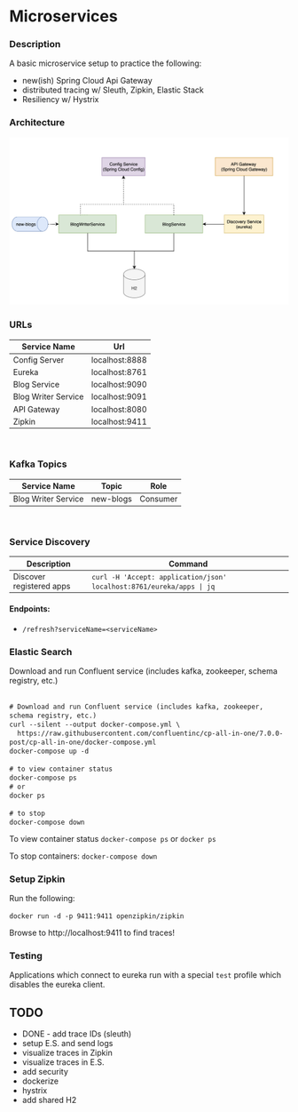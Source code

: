 # Microservices


### Description

A basic microservice setup to practice the following:
- new(ish) Spring Cloud Api Gateway
- distributed tracing w/ Sleuth, Zipkin, Elastic Stack
- Resiliency w/ Hystrix


### Architecture
![App architecture](images/Screen%20Shot%202021-12-17%20at%2011.26.30%20PM.png)

### URLs

| Service Name        | Url            |
|---------------------|----------------|
| Config Server       | localhost:8888 |
| Eureka              | localhost:8761 |
| Blog Service        | localhost:9090 |
| Blog Writer Service | localhost:9091 |
| API Gateway         | localhost:8080 |
| Zipkin              | localhost:9411 |

<br>

### Kafka Topics

| Service Name        | Topic     | Role     |
|---------------------|-----------|----------|
| Blog Writer Service | new-blogs | Consumer |


<br>

### Service Discovery

| Description | Command                                                         |
| ----------- |-----------------------------------------------------------------|
| Discover registered apps | `curl -H 'Accept: application/json' localhost:8761/eureka/apps \| jq` |

#### Endpoints:

- `/refresh?serviceName=<serviceName>`



### Elastic Search
Download and run Confluent service (includes kafka, zookeeper, schema registry, etc.)

```console

# Download and run Confluent service (includes kafka, zookeeper, schema registry, etc.)
curl --silent --output docker-compose.yml \
  https://raw.githubusercontent.com/confluentinc/cp-all-in-one/7.0.0-post/cp-all-in-one/docker-compose.yml
docker-compose up -d

# to view container status
docker-compose ps
# or
docker ps

# to stop
docker-compose down

```


To view container status
` docker-compose ps `
or
`docker ps`

To stop containers:
`docker-compose down`


### Setup Zipkin
Run the following: <br>

`docker run -d -p 9411:9411 openzipkin/zipkin`

Browse to http://localhost:9411 to find traces!


### Testing
Applications which connect to eureka run with a special `test` profile which disables the eureka client. 


## TODO 
- DONE - add trace IDs (sleuth)
- setup E.S. and send logs
- visualize traces in Zipkin
- visualize traces in E.S.
- add security
- dockerize
- hystrix
- add shared H2


